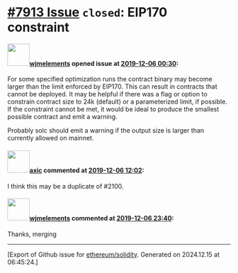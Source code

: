 # [\#7913 Issue](https://github.com/ethereum/solidity/issues/7913) `closed`: EIP170 constraint

#### <img src="https://avatars.githubusercontent.com/u/799573?v=4" width="50">[wjmelements](https://github.com/wjmelements) opened issue at [2019-12-06 00:30](https://github.com/ethereum/solidity/issues/7913):

For some specified optimization runs the contract binary may become larger than the limit enforced by EIP170. This can result in contracts that cannot be deployed. It may be helpful if there was a flag or option to constrain contract size to 24k (default) or a parameterized limit, if possible. If the constraint cannot be met, it would be ideal to produce the smallest possible contract and emit a warning.

Probably solc should emit a warning if the output size is larger than currently allowed on mainnet.

#### <img src="https://avatars.githubusercontent.com/u/20340?v=4" width="50">[axic](https://github.com/axic) commented at [2019-12-06 12:02](https://github.com/ethereum/solidity/issues/7913#issuecomment-562546255):

I think this may be a duplicate of #2100.

#### <img src="https://avatars.githubusercontent.com/u/799573?v=4" width="50">[wjmelements](https://github.com/wjmelements) commented at [2019-12-06 23:40](https://github.com/ethereum/solidity/issues/7913#issuecomment-562783754):

Thanks, merging


-------------------------------------------------------------------------------



[Export of Github issue for [ethereum/solidity](https://github.com/ethereum/solidity). Generated on 2024.12.15 at 06:45:24.]
